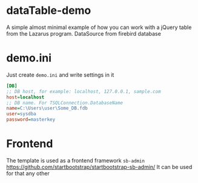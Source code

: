 # dataTable-demo
A simple almost minimal example of how you can work with a jQuery table from the Lazarus program. DataSource from firebird database

# demo.ini
Just create `demo.ini` and write settings in it
```ini
[DB]
;; DB host, for example: localhost, 127.0.0.1, sample.com
host=localhost
;; DB name. For TSQLConnection.DatabaseName
name=C:\Users\user\Some_DB.fdb
user=sysdba
password=masterkey
```

# Frontend
The template is used as a frontend framework `sb-admin` https://github.com/startbootstrap/startbootstrap-sb-admin/ 
 It can be used for that any other
